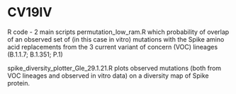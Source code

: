 # CV19IV

R code - 2 main scripts permutation_low_ram.R which probability of overlap of an observed set of (in this case in vitro) mutations with the Spike amino acid replacements from the 3 current variant of concern (VOC) lineages (B.1.1.7; B.1.351; P.1)

spike_diversity_plotter_Gle_29.1.21.R plots observed mutations (both from VOC lineages and observed in vitro data) on a diversity map of Spike protein. 
